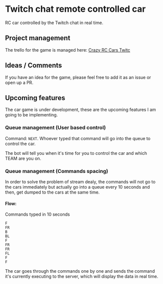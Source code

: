 # Twitch chat remote controlled car

RC car controlled by the Twitch chat in real time.

## Project management

The trello for the game is managed here: [Crazy RC Cars Twitc](https://trello.com/b/kJhQotPV/crazy-car-racing-game)

## Ideas / Comments

If you have an idea for the game, please feel free to add it as an issue or open up a PR.


## Upcoming features

The car game is under development, these are the upcoming features I am going
to be implementing.


### Queue management (User based control)

Command: `NEXT`. Whoever typed that command will go into the queue to control
the car.

The bot will tell you when it's time for you to control the car and which TEAM
are you on.

### Queue management (Commands spacing)

In order to solve the problem of stream dealy, the commands will not go to the
cars immediately but actually go into a queue every 10 seconds and then, get
dumped to the cars at the same time.

#### Flow:

Commands typed in 10 seconds

```
F
FR
B
BL
F
FR
FR
FL
F
F
```

The car goes through the commands one by one and sends the command it's
currently executing to the server, which will display the data in real time.



